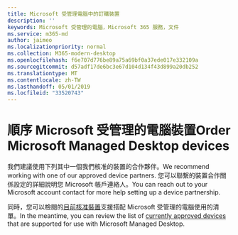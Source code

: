 ```yaml
---
title: Microsoft 受管理電腦中的訂購裝置
description: ''
keywords: Microsoft 受管理的電腦，Microsoft 365 服務，文件
ms.service: m365-md
author: jaimeo
ms.localizationpriority: normal
ms.collection: M365-modern-desktop
ms.openlocfilehash: f6e707d776be89a75a69bf0a37ede017e332109a
ms.sourcegitcommit: d57adf17de6bc3e67d104d134f43d899a20db252
ms.translationtype: MT
ms.contentlocale: zh-TW
ms.lasthandoff: 05/01/2019
ms.locfileid: "33520743"
---
```

# <a name="order-microsoft-managed-desktop-devices"></a><span data-ttu-id="1b90f-103">順序 Microsoft 受管理的電腦裝置</span><span class="sxs-lookup"><span data-stu-id="1b90f-103">Order Microsoft Managed Desktop devices</span></span>

<span data-ttu-id="1b90f-104">我們建議使用下列其中一個我們核准的裝置的合作夥伴。</span><span class="sxs-lookup"><span data-stu-id="1b90f-104">We recommend working with one of our approved device partners.</span></span> <span data-ttu-id="1b90f-105">您可以聯繫的裝置合作關係設定的詳細說明您 Microsoft 帳戶連絡人。</span><span class="sxs-lookup"><span data-stu-id="1b90f-105">You can reach out to your Microsoft account contact for more help setting up a device partnership.</span></span>

<span data-ttu-id="1b90f-106">同時，您可以檢閱的[目前核准裝置](../service-description/device-list.md)支援搭配 Microsoft 受管理的電腦使用的清單。</span><span class="sxs-lookup"><span data-stu-id="1b90f-106">In the meantime, you can review the list of [currently approved devices](../service-description/device-list.md) that are supported for use with Microsoft Managed Desktop.</span></span>



